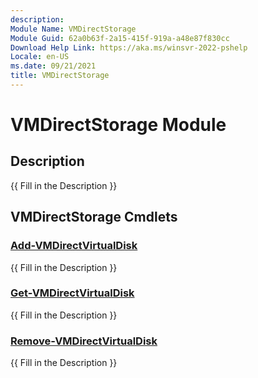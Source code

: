 ```yaml
---
description:
Module Name: VMDirectStorage
Module Guid: 62a0b63f-2a15-415f-919a-a48e87f830cc
Download Help Link: https://aka.ms/winsvr-2022-pshelp
Locale: en-US
ms.date: 09/21/2021
title: VMDirectStorage
---
```


# VMDirectStorage Module
## Description
{{ Fill in the Description }}

## VMDirectStorage Cmdlets
### [Add-VMDirectVirtualDisk](Add-VMDirectVirtualDisk.md)
{{ Fill in the Description }}

### [Get-VMDirectVirtualDisk](Get-VMDirectVirtualDisk.md)
{{ Fill in the Description }}

### [Remove-VMDirectVirtualDisk](Remove-VMDirectVirtualDisk.md)
{{ Fill in the Description }}

